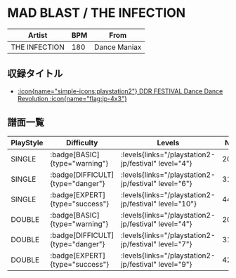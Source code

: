 # MAD BLAST / THE INFECTION

|Artist|BPM|From|
|------|---|----|
|THE INFECTION|180|Dance Maniax|

## 収録タイトル

- [:icon{name="simple-icons:playstation2"} DDR FESTIVAL Dance Dance Revolution :icon{name="flag:jp-4x3"}](/playstation2-jp/festival)

## 譜面一覧

|PlayStyle|Difficulty|Levels|Notes|Movie|
|---------|----------|------|-----|-----|
|SINGLE| :badge[BASIC]{type="warning"}| :levels{links="/playstation2-jp/festival" level="4"}|207/35||
|SINGLE| :badge[DIFFICULT]{type="danger"}| :levels{links="/playstation2-jp/festival" level="6"}|318/37||
|SINGLE| :badge[EXPERT]{type="success"}| :levels{links="/playstation2-jp/festival" level="10"}|443/23||
|DOUBLE| :badge[BASIC]{type="warning"}| :levels{links="/playstation2-jp/festival" level="4"}|208/35||
|DOUBLE| :badge[DIFFICULT]{type="danger"}| :levels{links="/playstation2-jp/festival" level="7"}|316/39||
|DOUBLE| :badge[EXPERT]{type="success"}| :levels{links="/playstation2-jp/festival" level="9"}|420/39||
